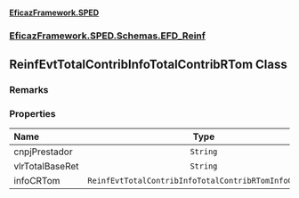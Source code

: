 #### [EficazFramework.SPED](EficazFrameworkSPED.md 'EficazFramework SPED')
### [EficazFramework.SPED.Schemas.EFD_Reinf](EficazFramework.SPED.Schemas.EFD_Reinf.md 'EficazFramework.SPED.Schemas.EFD_Reinf')

## ReinfEvtTotalContribInfoTotalContribRTom Class

### Remarks
### Properties

| Name | Type | |
| :--- | :---: | :--- |
| cnpjPrestador | `String` |  |
| vlrTotalBaseRet | `String` |  |
| infoCRTom | `ReinfEvtTotalContribInfoTotalContribRTomInfoCRTom[]` |  |
